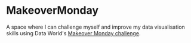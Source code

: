 # MakeoverMonday
A space where I can challenge myself and improve my data visualisation skills using Data World's [Makeover Monday challenge](https://data.world/makeovermonday).
